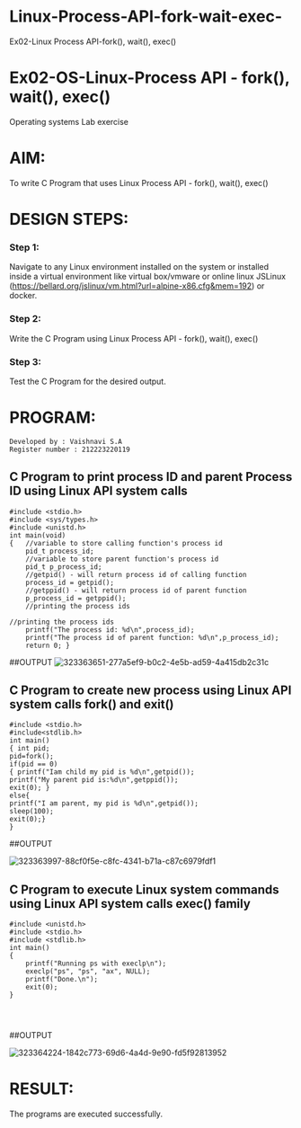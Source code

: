 # Linux-Process-API-fork-wait-exec-
Ex02-Linux Process API-fork(), wait(), exec()
# Ex02-OS-Linux-Process API - fork(), wait(), exec()
Operating systems Lab exercise


# AIM:
To write C Program that uses Linux Process API - fork(), wait(), exec()

# DESIGN STEPS:

### Step 1:

Navigate to any Linux environment installed on the system or installed inside a virtual environment like virtual box/vmware or online linux JSLinux (https://bellard.org/jslinux/vm.html?url=alpine-x86.cfg&mem=192) or docker.

### Step 2:

Write the C Program using Linux Process API - fork(), wait(), exec()

### Step 3:

Test the C Program for the desired output. 

# PROGRAM:
```
Developed by : Vaishnavi S.A
Register number : 212223220119
```
## C Program to print process ID and parent Process ID using Linux API system calls
```
#include <stdio.h>
#include <sys/types.h>
#include <unistd.h>
int main(void)
{	//variable to store calling function's process id
	pid_t process_id;
	//variable to store parent function's process id
	pid_t p_process_id;
	//getpid() - will return process id of calling function
	process_id = getpid();
	//getppid() - will return process id of parent function
	p_process_id = getppid();
	//printing the process ids

//printing the process ids
	printf("The process id: %d\n",process_id);
	printf("The process id of parent function: %d\n",p_process_id);
	return 0; }
```







##OUTPUT
![323363651-277a5ef9-b0c2-4e5b-ad59-4a415db2c31c](https://github.com/vaishnavishaji/Linux-Process-API-fork-wait-exec/assets/151444759/5d501d2f-9445-49f3-9661-f16ea523fbc2)












## C Program to create new process using Linux API system calls fork() and exit()
```
#include <stdio.h>
#include<stdlib.h>
int main()
{ int pid; 
pid=fork(); 
if(pid == 0) 
{ printf("Iam child my pid is %d\n",getpid()); 
printf("My parent pid is:%d\n",getppid()); 
exit(0); } 
else{ 
printf("I am parent, my pid is %d\n",getpid()); 
sleep(100); 
exit(0);} 
}

```







##OUTPUT

![323363997-88cf0f5e-c8fc-4341-b71a-c87c6979fdf1](https://github.com/vaishnavishaji/Linux-Process-API-fork-wait-exec/assets/151444759/14e66514-bd01-43af-9085-24b47576c28a)






## C Program to execute Linux system commands using Linux API system calls exec() family
```
#include <unistd.h>
#include <stdio.h>
#include <stdlib.h>
int main()
{
	printf("Running ps with execlp\n");
	execlp("ps", "ps", "ax", NULL);
	printf("Done.\n");
	exit(0);
}




```















##OUTPUT

![323364224-1842c773-69d6-4a4d-9e90-fd5f92813952](https://github.com/vaishnavishaji/Linux-Process-API-fork-wait-exec/assets/151444759/9ffae4c0-dab7-4efc-a290-9ac009daf831)















# RESULT:
The programs are executed successfully.
